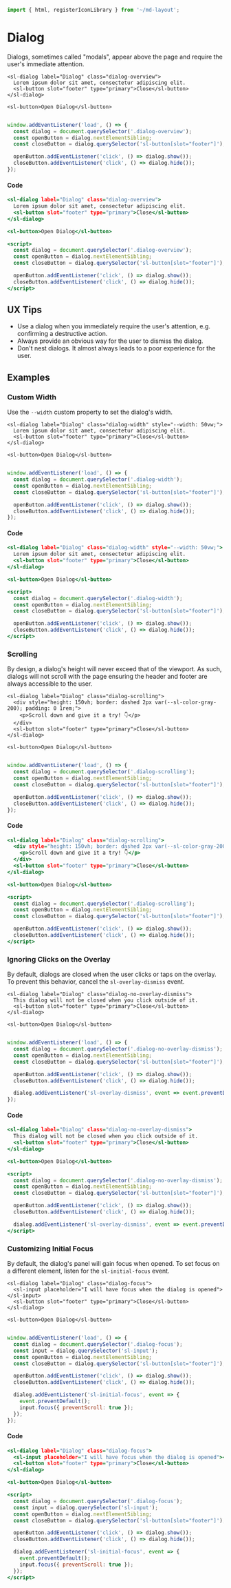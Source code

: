 ```js script
import { html, registerIconLibrary } from '~/md-layout';
```

# Dialog



Dialogs, sometimes called "modals", appear above the page and require the user's immediate attention.


```html:html
<sl-dialog label="Dialog" class="dialog-overview">
  Lorem ipsum dolor sit amet, consectetur adipiscing elit.
  <sl-button slot="footer" type="primary">Close</sl-button>
</sl-dialog>

<sl-button>Open Dialog</sl-button>


```
```js script
window.addEventListener('load', () => {
  const dialog = document.querySelector('.dialog-overview');
  const openButton = dialog.nextElementSibling;
  const closeButton = dialog.querySelector('sl-button[slot="footer"]');

  openButton.addEventListener('click', () => dialog.show());
  closeButton.addEventListener('click', () => dialog.hide());
});
```
#### Code

```htm
<sl-dialog label="Dialog" class="dialog-overview">
  Lorem ipsum dolor sit amet, consectetur adipiscing elit.
  <sl-button slot="footer" type="primary">Close</sl-button>
</sl-dialog>

<sl-button>Open Dialog</sl-button>

<script>
  const dialog = document.querySelector('.dialog-overview');
  const openButton = dialog.nextElementSibling;
  const closeButton = dialog.querySelector('sl-button[slot="footer"]');

  openButton.addEventListener('click', () => dialog.show());
  closeButton.addEventListener('click', () => dialog.hide());
</script>
```

## UX Tips

- Use a dialog when you immediately require the user's attention, e.g. confirming a destructive action.
- Always provide an obvious way for the user to dismiss the dialog.
- Don't nest dialogs. It almost always leads to a poor experience for the user.

## Examples

### Custom Width

Use the `--width` custom property to set the dialog's width.


```html:html
<sl-dialog label="Dialog" class="dialog-width" style="--width: 50vw;">
  Lorem ipsum dolor sit amet, consectetur adipiscing elit.
  <sl-button slot="footer" type="primary">Close</sl-button>
</sl-dialog>

<sl-button>Open Dialog</sl-button>


```
```js script
window.addEventListener('load', () => {
  const dialog = document.querySelector('.dialog-width');
  const openButton = dialog.nextElementSibling;
  const closeButton = dialog.querySelector('sl-button[slot="footer"]');

  openButton.addEventListener('click', () => dialog.show());
  closeButton.addEventListener('click', () => dialog.hide());
});
```
#### Code

```htm
<sl-dialog label="Dialog" class="dialog-width" style="--width: 50vw;">
  Lorem ipsum dolor sit amet, consectetur adipiscing elit.
  <sl-button slot="footer" type="primary">Close</sl-button>
</sl-dialog>

<sl-button>Open Dialog</sl-button>

<script>
  const dialog = document.querySelector('.dialog-width');
  const openButton = dialog.nextElementSibling;
  const closeButton = dialog.querySelector('sl-button[slot="footer"]');

  openButton.addEventListener('click', () => dialog.show());
  closeButton.addEventListener('click', () => dialog.hide());
</script>
```

### Scrolling

By design, a dialog's height will never exceed that of the viewport. As such, dialogs will not scroll with the page ensuring the header and footer are always accessible to the user.


```html:html
<sl-dialog label="Dialog" class="dialog-scrolling">
  <div style="height: 150vh; border: dashed 2px var(--sl-color-gray-200); padding: 0 1rem;">
    <p>Scroll down and give it a try! 👇</p>
  </div>
  <sl-button slot="footer" type="primary">Close</sl-button>
</sl-dialog>

<sl-button>Open Dialog</sl-button>


```
```js script
window.addEventListener('load', () => {
  const dialog = document.querySelector('.dialog-scrolling');
  const openButton = dialog.nextElementSibling;
  const closeButton = dialog.querySelector('sl-button[slot="footer"]');

  openButton.addEventListener('click', () => dialog.show());
  closeButton.addEventListener('click', () => dialog.hide());
});
```
#### Code

```htm
<sl-dialog label="Dialog" class="dialog-scrolling">
  <div style="height: 150vh; border: dashed 2px var(--sl-color-gray-200); padding: 0 1rem;">
    <p>Scroll down and give it a try! 👇</p>
  </div>
  <sl-button slot="footer" type="primary">Close</sl-button>
</sl-dialog>

<sl-button>Open Dialog</sl-button>

<script>
  const dialog = document.querySelector('.dialog-scrolling');
  const openButton = dialog.nextElementSibling;
  const closeButton = dialog.querySelector('sl-button[slot="footer"]');

  openButton.addEventListener('click', () => dialog.show());
  closeButton.addEventListener('click', () => dialog.hide());
</script>
```

### Ignoring Clicks on the Overlay

By default, dialogs are closed when the user clicks or taps on the overlay. To prevent this behavior, cancel the `sl-overlay-dismiss` event.


```html:html
<sl-dialog label="Dialog" class="dialog-no-overlay-dismiss">
  This dialog will not be closed when you click outside of it.
  <sl-button slot="footer" type="primary">Close</sl-button>
</sl-dialog>

<sl-button>Open Dialog</sl-button>


```
```js script
window.addEventListener('load', () => {
  const dialog = document.querySelector('.dialog-no-overlay-dismiss');
  const openButton = dialog.nextElementSibling;
  const closeButton = dialog.querySelector('sl-button[slot="footer"]');

  openButton.addEventListener('click', () => dialog.show());
  closeButton.addEventListener('click', () => dialog.hide());

  dialog.addEventListener('sl-overlay-dismiss', event => event.preventDefault());
});
```
#### Code

```htm
<sl-dialog label="Dialog" class="dialog-no-overlay-dismiss">
  This dialog will not be closed when you click outside of it.
  <sl-button slot="footer" type="primary">Close</sl-button>
</sl-dialog>

<sl-button>Open Dialog</sl-button>

<script>
  const dialog = document.querySelector('.dialog-no-overlay-dismiss');
  const openButton = dialog.nextElementSibling;
  const closeButton = dialog.querySelector('sl-button[slot="footer"]');

  openButton.addEventListener('click', () => dialog.show());
  closeButton.addEventListener('click', () => dialog.hide());

  dialog.addEventListener('sl-overlay-dismiss', event => event.preventDefault());
</script>
```

### Customizing Initial Focus

By default, the dialog's panel will gain focus when opened. To set focus on a different element, listen for the `sl-initial-focus` event.


```html:html
<sl-dialog label="Dialog" class="dialog-focus">
  <sl-input placeholder="I will have focus when the dialog is opened"></sl-input>
  <sl-button slot="footer" type="primary">Close</sl-button>
</sl-dialog>

<sl-button>Open Dialog</sl-button>


```
```js script
window.addEventListener('load', () => {
  const dialog = document.querySelector('.dialog-focus');
  const input = dialog.querySelector('sl-input');
  const openButton = dialog.nextElementSibling;
  const closeButton = dialog.querySelector('sl-button[slot="footer"]');

  openButton.addEventListener('click', () => dialog.show());
  closeButton.addEventListener('click', () => dialog.hide());

  dialog.addEventListener('sl-initial-focus', event => {
    event.preventDefault();
    input.focus({ preventScroll: true });
  });
});
```
#### Code

```htm
<sl-dialog label="Dialog" class="dialog-focus">
  <sl-input placeholder="I will have focus when the dialog is opened"></sl-input>
  <sl-button slot="footer" type="primary">Close</sl-button>
</sl-dialog>

<sl-button>Open Dialog</sl-button>

<script>
  const dialog = document.querySelector('.dialog-focus');
  const input = dialog.querySelector('sl-input');
  const openButton = dialog.nextElementSibling;
  const closeButton = dialog.querySelector('sl-button[slot="footer"]');

  openButton.addEventListener('click', () => dialog.show());
  closeButton.addEventListener('click', () => dialog.hide());

  dialog.addEventListener('sl-initial-focus', event => {
    event.preventDefault();
    input.focus({ preventScroll: true });
  });
</script>
```



